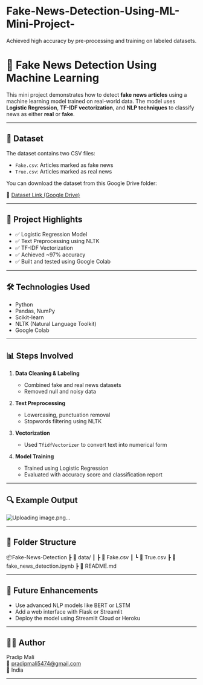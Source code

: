 # Fake-News-Detection-Using-ML-Mini-Project-
Achieved high accuracy by pre-processing and training on labeled datasets.
# 📰 Fake News Detection Using Machine Learning

This mini project demonstrates how to detect **fake news articles** using a machine learning model trained on real-world data. The model uses **Logistic Regression**, **TF-IDF vectorization**, and **NLP techniques** to classify news as either **real** or **fake**.

---

## 📁 Dataset

The dataset contains two CSV files:
- `Fake.csv`: Articles marked as fake news
- `True.csv`: Articles marked as real news

You can download the dataset from this Google Drive folder:

🔗 [Dataset Link (Google Drive)](https://drive.google.com/drive/folders/1I8mb6Tm_3pRgZ3uhdhQHqH4StnlMmSds?usp=drive_link)

---

## 📌 Project Highlights

- ✅ Logistic Regression Model
- ✅ Text Preprocessing using NLTK
- ✅ TF-IDF Vectorization
- ✅ Achieved ~97% accuracy
- ✅ Built and tested using Google Colab

---

## 🛠️ Technologies Used

- Python
- Pandas, NumPy
- Scikit-learn
- NLTK (Natural Language Toolkit)
- Google Colab

---

## 📊 Steps Involved

1. **Data Cleaning & Labeling**
   - Combined fake and real news datasets
   - Removed null and noisy data

2. **Text Preprocessing**
   - Lowercasing, punctuation removal
   - Stopwords filtering using NLTK

3. **Vectorization**
   - Used `TfidfVectorizer` to convert text into numerical form

4. **Model Training**
   - Trained using Logistic Regression
   - Evaluated with accuracy score and classification report

---

## 🔍 Example Output
![Uploading image.png…]()

---

## 📂 Folder Structure

📦Fake-News-Detection
┣ 📁 data/
┃ ┣ 📄 Fake.csv
┃ ┗ 📄 True.csv
┣ 📄 fake_news_detection.ipynb
┣ 📄 README.md


---

## 🧠 Future Enhancements

- Use advanced NLP models like BERT or LSTM
- Add a web interface with Flask or Streamlit
- Deploy the model using Streamlit Cloud or Heroku

---

## 👨‍💻 Author

Pradip Mali  
📧 pradipmali5474@gmail.com  
📍 India  

---


